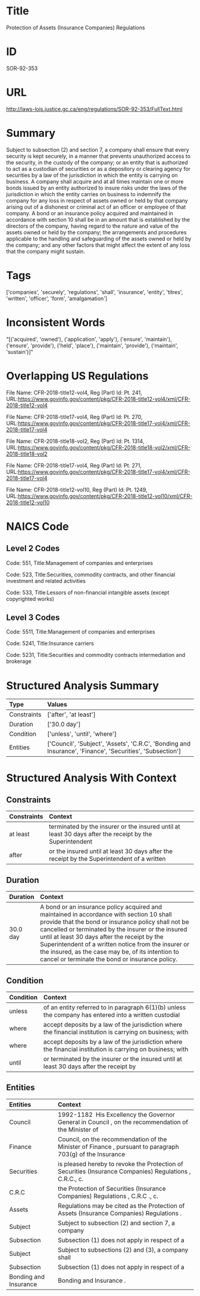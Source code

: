 # Title
Protection of Assets (Insurance Companies) Regulations


# ID
SOR-92-353

# URL
http://laws-lois.justice.gc.ca/eng/regulations/SOR-92-353/FullText.html


# Summary
Subject to subsection (2) and section 7, a company shall ensure that every security is kept securely, in a manner that prevents unauthorized access to the security, in the custody of the company; or an entity that is authorized to act as a custodian of securities or as a depository or clearing agency for securities by a law of the jurisdiction in which the entity is carrying on business.
A company shall acquire and at all times maintain one or more bonds issued by an entity authorized to insure risks under the laws of the jurisdiction in which the entity carries on business to indemnify the company for any loss in respect of assets owned or held by that company arising out of a dishonest or criminal act of an officer or employee of that company.
A bond or an insurance policy acquired and maintained in accordance with section 10 shall be in an amount that is established by the directors of the company, having regard to the nature and value of the assets owned or held by the company; the arrangements and procedures applicable to the handling and safeguarding of the assets owned or held by the company; and any other factors that might affect the extent of any loss that the company might sustain.


# Tags
['companies', 'securely', 'regulations', 'shall', 'insurance', 'entity', 'titres', 'written', 'officer', 'form', 'amalgamation']


# Inconsistent Words
"[('acquired', 'owned'), ('application', 'apply'), ('ensure', 'maintain'), ('ensure', 'provide'), ('held', 'place'), ('maintain', 'provide'), ('maintain', 'sustain')]"


# Overlapping US Regulations
File Name: CFR-2018-title12-vol4, Reg (Part) Id: Pt. 241, URL:https://www.govinfo.gov/content/pkg/CFR-2018-title12-vol4/xml/CFR-2018-title12-vol4

File Name: CFR-2018-title17-vol4, Reg (Part) Id: Pt. 270, URL:https://www.govinfo.gov/content/pkg/CFR-2018-title17-vol4/xml/CFR-2018-title17-vol4

File Name: CFR-2018-title18-vol2, Reg (Part) Id: Pt. 1314, URL:https://www.govinfo.gov/content/pkg/CFR-2018-title18-vol2/xml/CFR-2018-title18-vol2

File Name: CFR-2018-title17-vol4, Reg (Part) Id: Pt. 271, URL:https://www.govinfo.gov/content/pkg/CFR-2018-title17-vol4/xml/CFR-2018-title17-vol4

File Name: CFR-2018-title12-vol10, Reg (Part) Id: Pt. 1249, URL:https://www.govinfo.gov/content/pkg/CFR-2018-title12-vol10/xml/CFR-2018-title12-vol10




# NAICS Code
## Level 2 Codes
Code: 551, Title:Management of companies and enterprises

Code: 523, Title:Securities, commodity contracts, and other financial investment and related activities

Code: 533, Title:Lessors of non-financial intangible assets (except copyrighted works)




## Level 3 Codes
Code: 5511, Title:Management of companies and enterprises

Code: 5241, Title:Insurance carriers

Code: 5231, Title:Securities and commodity contracts intermediation and brokerage







# Structured Analysis Summary
| Type        | Values                                                                                                    |
|:------------|:----------------------------------------------------------------------------------------------------------|
| Constraints | ['after', 'at least']                                                                                     |
| Duration    | ['30.0 day']                                                                                              |
| Condition   | ['unless', 'until', 'where']                                                                              |
| Entities    | ['Council', 'Subject', 'Assets', 'C.R.C', 'Bonding and Insurance', 'Finance', 'Securities', 'Subsection'] |


# Structured Analysis With Context
 


## Constraints
| Constraints   | Context                                                                                                 |
|:--------------|:--------------------------------------------------------------------------------------------------------|
| at least      | terminated by the insurer or the insured until at least 30 days after the receipt by the Superintendent |
| after         | or the insured until at least 30 days after the receipt by the Superintendent of a written              |


## Duration
| Duration   | Context                                                                                                                                                                                                                                                                                                                                                                                                              |
|:-----------|:---------------------------------------------------------------------------------------------------------------------------------------------------------------------------------------------------------------------------------------------------------------------------------------------------------------------------------------------------------------------------------------------------------------------|
| 30.0 day   | A bond or an insurance policy acquired and maintained in accordance with section 10 shall provide that the bond or insurance policy shall not be cancelled or terminated by the insurer or the insured until at least 30 days after the receipt by the Superintendent of a written notice from the insurer or the insured, as the case may be, of its intention to cancel or terminate the bond or insurance policy. |


## Condition
| Condition   | Context                                                                                                    |
|:------------|:-----------------------------------------------------------------------------------------------------------|
| unless      | of an entity referred to in paragraph 6(1)(b) unless the company has entered into a written custodial      |
| where       | accept deposits by a law of the jurisdiction where the financial institution is carrying on business; with |
| where       | accept deposits by a law of the jurisdiction where the financial institution is carrying on business; with |
| until       | or terminated by the insurer or the insured until at least 30 days after the receipt by                    |


## Entities
| Entities              | Context                                                                                                   |
|:----------------------|:----------------------------------------------------------------------------------------------------------|
| Council               | 1992-1182  His Excellency the Governor General in  Council , on the recommendation of the Minister of     |
| Finance               | Council, on the recommendation of the Minister of Finance , pursuant to paragraph 703(g) of the Insurance |
| Securities            | is pleased hereby to revoke the Protection of Securities  (Insurance Companies) Regulations , C.R.C., c.  |
| C.R.C                 | the Protection of Securities (Insurance Companies) Regulations , C.R.C ., c.                              |
| Assets                | Regulations may be cited as the Protection of Assets  (Insurance Companies) Regulations .                 |
| Subject               | Subject to subsection (2) and section 7, a company                                                        |
| Subsection            | Subsection (1) does not apply in respect of a                                                             |
| Subject               | Subject to subsections (2) and (3), a company shall                                                       |
| Subsection            | Subsection (1) does not apply in respect of a                                                             |
| Bonding and Insurance | Bonding and Insurance .                                                                                   |


